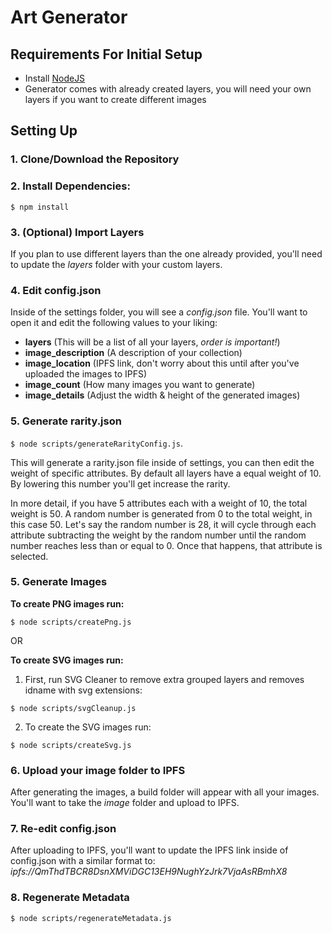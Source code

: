 # Art Generator

## Requirements For Initial Setup
- Install [NodeJS](https://nodejs.org/en/)
- Generator comes with already created layers, you will need your own layers if you want to create different images

## Setting Up
### 1. Clone/Download the Repository

### 2. Install Dependencies:
`$ npm install`

### 3. (Optional) Import Layers
If you plan to use different layers than the one already provided, you'll need to update the *layers* folder with your custom layers.

### 4. Edit config.json
Inside of the settings folder, you will see a *config.json* file. You'll want to open it and edit the following values to your liking:
- **layers** (This will be a list of all your layers, *order is important!*)
- **image_description** (A description of your collection)
- **image_location** (IPFS link, don't worry about this until after you've uploaded the images to IPFS)
- **image_count** (How many images you want to generate)
- **image_details** (Adjust the width & height of the generated images)

### 5. Generate rarity.json
`$ node scripts/generateRarityConfig.js`.

This will generate a rarity.json file inside of settings, you can then edit the weight of specific attributes. By default all layers have a equal weight of 10. By lowering this number you'll get increase the rarity.

In more detail, if you have 5 attributes each with a weight of 10, the total weight is 50. A random number is generated from 0 to the total weight, in this case 50. Let's say the random number is 28, it will cycle through each attribute subtracting the weight by the random number until the random number reaches less than or equal to 0. Once that happens, that attribute is selected. 

### 5. Generate Images
**To create PNG images run:**

`$ node scripts/createPng.js`

OR 

**To create SVG images run:**
1. First, run SVG Cleaner to remove extra grouped layers and removes idname with svg extensions:

`$ node scripts/svgCleanup.js`

2. To create the SVG images run:

`$ node scripts/createSvg.js`


### 6. Upload your image folder to IPFS
After generating the images, a build folder will appear with all your images. You'll want to take the *image* folder and upload to IPFS.

### 7. Re-edit config.json
After uploading to IPFS, you'll want to update the IPFS link inside of config.json with a similar format to:
*ipfs://QmThdTBCR8DsnXMViDGC13EH9NughYzJrk7VjaAsRBmhX8*

### 8. Regenerate Metadata
`$ node scripts/regenerateMetadata.js`